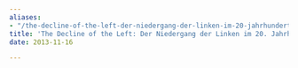 ```yaml
---
aliases:
- "/the-decline-of-the-left-der-niedergang-der-linken-im-20-jahrhundert"
title: 'The Decline of the Left: Der Niedergang der Linken im 20. Jahrhundert'
date: 2013-11-16

---
```

